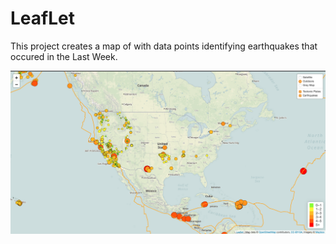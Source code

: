 # LeafLet

This project creates a map of with data points identifying earthquakes that occured in the Last Week. 

![](Leaflet_Map.png)
